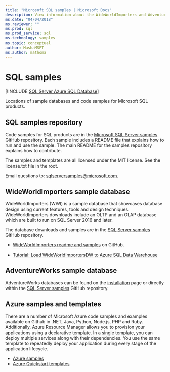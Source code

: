 ```yaml
---
title: "Microsoft SQL samples | Microsoft Docs"
description: View information about the WideWorldImporters and AdventureWorks sample databases, Azure samples and templates, and code samples for Microsoft SQL products.
ms.date: "04/04/2018"
ms.reviewer: ""
ms.prod: sql
ms.prod_service: sql
ms.technology: samples
ms.topic: conceptual
author: MashaMSFT
ms.author: mathoma
---
```

# SQL samples

[!INCLUDE [SQL Server Azure SQL Database](../includes/appliesto-ss-asdb-asdw-pdw-md.md)]

Locations of sample databases and code samples for Microsoft SQL products.

## SQL samples repository

Code samples for SQL products are in the [Microsoft SQL Server samples](https://github.com/microsoft/sql-server-samples) GitHub repository. Each sample includes a README file that explains how to run and use the sample. The main README for the samples repository explains how to contribute. 

The samples and templates are all licensed under the MIT license. See the license.txt file in the root.

Email questions to: sqlserversamples@microsoft.com.


## WideWorldImporters sample database

WideWorldImporters (WWI) is a sample database that showcases database design using current features, tools and design techniques. WideWorldImporters downloads include an OLTP and an OLAP database which are built to run on SQL Server 2016 and later. 

The database downloads and samples are in the [SQL Server samples](https://github.com/Microsoft/sql-server-samples) GitHub repository.


- [WideWorldImporters readme and samples](https://github.com/Microsoft/sql-server-samples/tree/master/samples/databases/wide-world-importers) on GitHub.

- [Tutorial: Load WideWorldImportersDW to Azure SQL Data Warehouse](/azure/sql-data-warehouse/load-data-wideworldimportersdw)


## AdventureWorks sample database

AdventureWorks databases can be found on the [installation](adventureworks-install-configure.md) page or directly within the [SQL Server samples](https://github.com/Microsoft/sql-server-samples) GitHub repository. 


## Azure samples and templates
There are a number of Microsoft Azure code samples and examples available on Github in .NET, Java, Python, Node.js, PHP and Ruby. Additionally, Azure Resource Manager allows you to provision your applications using a declarative template. In a single template, you can deploy multiple services along with their dependencies. You use the same template to repeatedly deploy your application during every stage of the application lifecycle.

- [Azure samples](https://github.com/Azure-Samples)
- [Azure Quickstart templates](https://azure.microsoft.com/resources/templates/)




